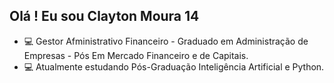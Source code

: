 ## Olá ! Eu sou Clayton Moura 14

- 💻 Gestor Afministrativo Financeiro - Graduado em Administração de Empresas - Pós Em Mercado Financeiro e de Capitais.
- 💻 Atualmente estudando Pós-Graduação Inteligência Artificial e Python.
